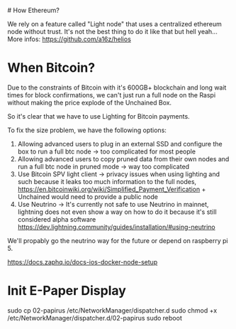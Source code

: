 # How Ethereum?

We rely on a feature called "Light node" that uses a centralized ethereum node without trust. It's not the best thing to do it like that but hell yeah...
More infos: https://github.com/a16z/helios

# When Bitcoin?

Due to the constraints of Bitcoin with it's 600GB+ blockchain and long wait times for block confirmations, we can't just run a full node on the Raspi without making the price explode of the Unchained Box.

So it's clear that we have to use Lighting for Bitcoin payments.

To fix the size problem, we have the following options:
1. Allowing advanced users to plug in an external SSD and configure the box to run a full btc node -> too complicated for most people
2. Allowing advanced users to copy pruned data from their own nodes and run a full btc node in pruned mode -> way too complicated
3. Use Bitcoin SPV light client -> privacy issues when using lighting and such because it leaks too much information to the full nodes, https://en.bitcoinwiki.org/wiki/Simplified_Payment_Verification + Unchained would need to provide a public node
4. Use Neutrino -> It's currently not safe to use Neutrino in mainnet, lightning does not even show a way on how to do it because it's still considered alpha software https://dev.lightning.community/guides/installation/#using-neutrino


We'll propably go the neutrino way for the future or depend on raspberry pi 5.

https://docs.zaphq.io/docs-ios-docker-node-setup


# Init E-Paper Display

sudo cp 02-papirus /etc/NetworkManager/dispatcher.d
sudo chmod +x /etc/NetworkManager/dispatcher.d/02-papirus
sudo reboot

